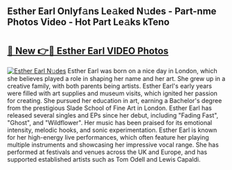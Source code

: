 ## Esther Earl Onlyf𝚊ns Le𝚊ked N𝚞des - Part-nme Photos Video - Hot Part Le𝚊ks kTeno

# <h2><a href="http://ab87117.deff.icu/?id=Esther+Earl">🔗 New 👉🔴 Esther Earl VIDEO Photos</a></h2>

[![Esther Earl N𝚞des](https://i.imgur.com/rIISA9y.gif)](http://ab87117.deff.icu/?id=Esther+Earl)
Esther Earl was born on a nice day in London, which she believes played a role in shaping her name and her art. She grew up in a creative family, with both parents being artists. Esther Earl's early years were filled with art supplies and museum visits, which ignited her passion for creating. She pursued her education in art, earning a Bachelor's degree from the prestigious Slade School of Fine Art in London. Esther Earl has released several singles and EPs since her debut, including "Fading Fast", "Ghost", and "Wildflower". Her music has been praised for its emotional intensity, melodic hooks, and sonic experimentation. Esther Earl is known for her high-energy live performances, which often feature her playing multiple instruments and showcasing her impressive vocal range. She has performed at festivals and venues across the UK and Europe, and has supported established artists such as Tom Odell and Lewis Capaldi.
